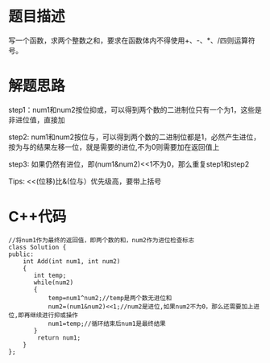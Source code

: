 # 题目描述
写一个函数，求两个整数之和，要求在函数体内不得使用+、-、*、/四则运算符号。
# 解题思路
step1：num1和num2按位抑或，可以得到两个数的二进制位只有一个为1，这些是非进位值，直接加

step2: num1和num2按位与，可以得到两个数的二进制位都是1，必然产生进位，按为与的结果左移一位，就是需要的进位,不为0则需要加在返回值上

step3: 如果仍然有进位，即(num1&num2)<<1不为0，那么重复step1和step2

Tips: <<(位移)比&(位与）优先级高，要带上括号
# C++代码
```
//将num1作为最终的返回值，即两个数的和，num2作为进位检查标志
class Solution {
public:
    int Add(int num1, int num2)
    {
       int temp;
       while(num2)
       {
           temp=num1^num2;//temp是两个数无进位和
           num2=(num1&num2)<<1;//num2是进位,如果num2不为0，那么还需要加上进位,即再继续进行抑或操作
           num1=temp;//循环结束后num1是最终结果
       }
        return num1;
    }
};
```
